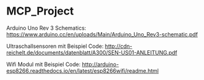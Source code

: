 # MCP_Project

Arduino Uno Rev 3 Schematics:
https://www.arduino.cc/en/uploads/Main/Arduino_Uno_Rev3-schematic.pdf

Ultraschallsensoren mit Beispiel Code:
http://cdn-reichelt.de/documents/datenblatt/A300/SEN-US01-ANLEITUNG.pdf

Wifi Modul mit Beispiel Code:
http://arduino-esp8266.readthedocs.io/en/latest/esp8266wifi/readme.html
